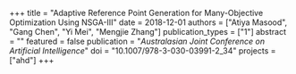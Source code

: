 +++
title = "Adaptive Reference Point Generation for Many-Objective Optimization Using NSGA-III"
date = 2018-12-01
authors = ["Atiya Masood", "Gang Chen", "Yi Mei", "Mengjie Zhang"]
publication_types = ["1"]
abstract = ""
featured = false
publication = "*Australasian Joint Conference on Artificial Intelligence*"
doi = "10.1007/978-3-030-03991-2_34"
projects = ["ahd"]
+++

